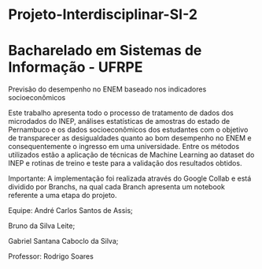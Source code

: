 # Projeto-Interdisciplinar-SI-2
# Bacharelado em Sistemas de Informação - UFRPE

Previsão do desempenho no ENEM baseado nos indicadores socioeconômicos

Este trabalho apresenta todo o processo de tratamento de dados dos microdados do INEP, análises estatísticas de amostras do estado de Pernambuco e os dados socioeconômicos dos estudantes com o objetivo de transparecer as desigualdades quanto ao bom desempenho no ENEM e consequentemente o ingresso em uma universidade.  Entre os métodos utilizados estão a aplicação de técnicas de Machine Learning ao dataset do INEP e rotinas de treino e teste para a validação dos resultados obtidos.

Importante: A implementação foi realizada através do Google Collab e está dividido por Branchs, na qual cada Branch apresenta um notebook referente a uma etapa do projeto.

Equipe: André Carlos Santos de Assis;

Bruno da Silva Leite;
        
Gabriel Santana Caboclo da Silva;
        
Professor: Rodrigo Soares
